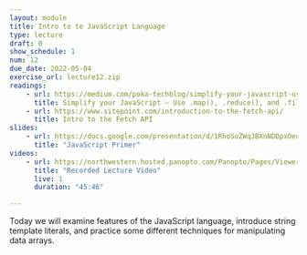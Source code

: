```yaml
---
layout: module
title: Intro to te JavaScript Language
type: lecture
draft: 0
show_schedule: 1
num: 12
due_date: 2022-05-04
exercise_url: lecture12.zip
readings:
    - url: https://medium.com/poka-techblog/simplify-your-javascript-use-map-reduce-and-filter-bd02c593cc2d
      title: Simplify your JavaScript – Use .map(), .reduce(), and .filter()
    - url: https://www.sitepoint.com/introduction-to-the-fetch-api/
      title: Intro to the Fetch API
slides: 
    - url: https://docs.google.com/presentation/d/1RhoSoZWqJBXnNDDpxOeql29V3ZyFezl-Oa86wD0geUg/edit?usp=sharing
      title: "JavaScript Primer"
videos: 
    - url: https://northwestern.hosted.panopto.com/Panopto/Pages/Viewer.aspx?id=402b3068-76dd-4408-b80e-ae8b012829cf
      title: "Recorded Lecture Video"
      live: 1
      duration: "45:46"

---
```


Today we will examine features of the JavaScript language, introduce string template literals, and practice some different techniques for manipulating data arrays.